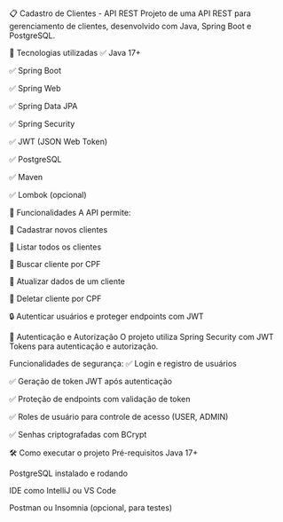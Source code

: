 📋 Cadastro de Clientes - API REST
Projeto de uma API REST para gerenciamento de clientes, desenvolvido com Java, Spring Boot e PostgreSQL.




🚀 Tecnologias utilizadas
✅ Java 17+

✅ Spring Boot

✅ Spring Web

✅ Spring Data JPA

✅ Spring Security

✅ JWT (JSON Web Token)

✅ PostgreSQL

✅ Maven

✅ Lombok (opcional)



🧠 Funcionalidades
A API permite:

🔹 Cadastrar novos clientes

🔹 Listar todos os clientes

🔹 Buscar cliente por CPF

🔹 Atualizar dados de um cliente

🔹 Deletar cliente por CPF



🔒 Autenticar usuários e proteger endpoints com JWT

🔐 Autenticação e Autorização
O projeto utiliza Spring Security com JWT Tokens para autenticação e autorização.

Funcionalidades de segurança:
✅ Login e registro de usuários

✅ Geração de token JWT após autenticação

✅ Proteção de endpoints com validação de token

✅ Roles de usuário para controle de acesso (USER, ADMIN)

✅ Senhas criptografadas com BCrypt



🛠️ Como executar o projeto
Pré-requisitos
Java 17+

PostgreSQL instalado e rodando

IDE como IntelliJ ou VS Code

Postman ou Insomnia (opcional, para testes)

